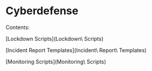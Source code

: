 Cyberdefense
============

Contents:

[Lockdown Scripts](Lockdown\ Scripts)

[Incident Report Templates](Incident\ Report\ Templates)

[Monitoring Scripts](Monitoring\ Scripts)
